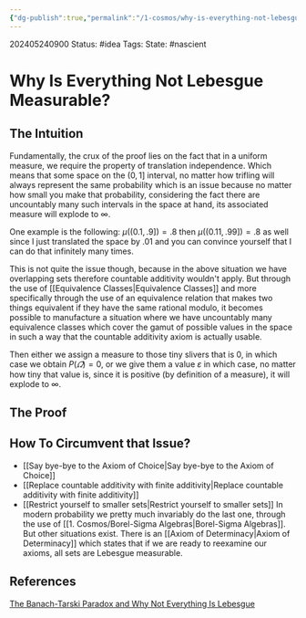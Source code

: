 ```yaml
---
{"dg-publish":true,"permalink":"/1-cosmos/why-is-everything-not-lebesgue-measurable/"}
---
```


202405240900
Status: #idea
Tags: 
State: #nascient
# Why Is Everything Not Lebesgue Measurable?

## The Intuition
Fundamentally, the crux of the proof lies on the fact that in a uniform measure, we require the property of translation independence. Which means that some space on the $(0,1]$ interval, no matter how trifling will always represent the same probability which is an issue because no matter how small you make that probability, considering the fact there are uncountably many such intervals in the space at hand, its associated measure will explode to $\infty$.

One example is the following:
$\mu((0.1,.9])=.8$ 
then
$\mu((0.11,.99])=.8$
as well since I just translated the space by $.01$
and you can convince yourself that I can do that infinitely many times.

This is not quite the issue though, because in the above situation we have overlapping sets therefore countable additivity wouldn't apply. But through the use of [[Equivalence Classes\|Equivalence Classes]] and more specifically through the use of an equivalence relation that makes two things equivalent if they have the same rational modulo, it becomes possible to manufacture a situation where we have uncountably many equivalence classes which cover the gamut of possible values in the space in such a way that the countable additivity axiom is actually usable.

Then either we assign a measure to those tiny slivers that is $0$, in which case we obtain $P(\varOmega)=0$, or we give them a value $\varepsilon$ in which case, no matter how tiny that value is, since it is positive (by definition of a measure), it will explode to $\infty$.

## The Proof

## How To Circumvent that Issue?
- [[Say bye-bye to the Axiom of Choice\|Say bye-bye to the Axiom of Choice]]
- [[Replace countable additivity with finite additivity\|Replace countable additivity with finite additivity]]
- [[Restrict yourself to smaller sets\|Restrict yourself to smaller sets]]
In modern probability we pretty much invariably do the last one, through the use of [[1. Cosmos/Borel-Sigma Algebras\|Borel-Sigma Algebras]]. But other situations exist. There is an [[Axiom of Determinacy\|Axiom of Determinacy]] which states that if we are ready to reexamine our axioms, all sets are Lebesgue measurable.
## References
[The Banach-Tarski Paradox and Why Not Everything Is Lebesgue](https://www.youtube.com/watch?v=172m7qVy_FQ&list=PLrb6X_RiBI94b6dzCx-QwM-r0aZpJyPxS)